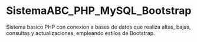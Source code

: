# SistemaABC_PHP_MySQL_Bootstrap
Sistema basico PHP con conexion a bases de datos que realiza altas, bajas, consultas y actualizaciones, empleando estilos de Bootstrap.
